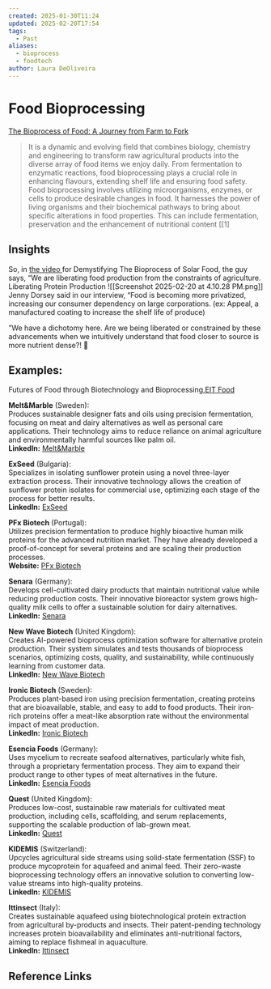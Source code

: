 ```yaml
---
created: 2025-01-30T11:24
updated: 2025-02-20T17:54
tags:
  - Past
aliases:
  - bioprocess
  - foodtech
author: Laura DeOliveira
---
```

# Food Bioprocessing

[The Bioprocess of Food: A Journey from Farm to Fork](https://www.hilarispublisher.com/open-access/the-bioprocess-of-food-a-journey-from-farm-to-fork-104739.html)
> It is a dynamic and evolving field that combines biology, chemistry and engineering to transform raw agricultural products into the diverse array of food items we enjoy daily. From fermentation to enzymatic reactions, food bioprocessing plays a crucial role in enhancing flavours, extending shelf life and ensuring food safety. Food bioprocessing involves utilizing microorganisms, enzymes, or cells to produce desirable changes in food. It harnesses the power of living organisms and their biochemical pathways to bring about specific alterations in food properties. This can include fermentation, preservation and the enhancement of nutritional content [[1]


## Insights

So, in [the video ](https://youtu.be/z8zuqR95fqA?si=cdaM5-NT7xksvYrq)for Demystifying The Bioprocess of Solar Food, the guy says, 
“We are liberating food production from the constraints of agriculture.
Liberating Protein Production 
![[Screenshot 2025-02-20 at 4.10.28 PM.png]]
Jenny Dorsey said in our interview, “Food is becoming more privatized, increasing our consumer dependency on large corporations. (ex: Appeal, a manufactured coating to increase the shelf life of produce)

”We have a dichotomy here. Are we being liberated or constrained by these advancements when we intuitively understand that food closer to source is more nutrient dense?! 🤔

## Examples:

Futures of Food through Biotechnology and Bioprocessing,[EIT Food](https://www.eitfood.eu/events/futures-of-food-through-biotechnology-and-bioprocessing)

**Melt&Marble** (Sweden):  
Produces sustainable designer fats and oils using precision fermentation, focusing on meat and dairy alternatives as well as personal care applications. Their technology aims to reduce reliance on animal agriculture and environmentally harmful sources like palm oil.  
**LinkedIn:** [Melt&Marble](https://www.linkedin.com/company/meltandmarble)

**ExSeed** (Bulgaria):  
Specializes in isolating sunflower protein using a novel three-layer extraction process. Their innovative technology allows the creation of sunflower protein isolates for commercial use, optimizing each stage of the process for better results.  
**LinkedIn:** [ExSeed](https://www.linkedin.com/company/exseed-ltd/)

**PFx Biotech** (Portugal):  
Utilizes precision fermentation to produce highly bioactive human milk proteins for the advanced nutrition market. They have already developed a proof-of-concept for several proteins and are scaling their production processes.  
**Website:** [PFx Biotech](https://pfxbiotech.com/)

**Senara** (Germany):  
Develops cell-cultivated dairy products that maintain nutritional value while reducing production costs. Their innovative bioreactor system grows high-quality milk cells to offer a sustainable solution for dairy alternatives.  
**LinkedIn:** [Senara](https://www.linkedin.com/company/senaradairy/)

**New Wave Biotech** (United Kingdom):  
Creates AI-powered bioprocess optimization software for alternative protein production. Their system simulates and tests thousands of bioprocess scenarios, optimizing costs, quality, and sustainability, while continuously learning from customer data.  
**LinkedIn:** [New Wave Biotech](https://www.linkedin.com/company/new-wave-biotech)

**Ironic Biotech** (Sweden):  
Produces plant-based iron using precision fermentation, creating proteins that are bioavailable, stable, and easy to add to food products. Their iron-rich proteins offer a meat-like absorption rate without the environmental impact of meat production.  
**LinkedIn:** [Ironic Biotech](https://www.linkedin.com/company/ironic-biotech/?originalSubdomain=se)

**Esencia Foods** (Germany):  
Uses mycelium to recreate seafood alternatives, particularly white fish, through a proprietary fermentation process. They aim to expand their product range to other types of meat alternatives in the future.  
**LinkedIn:** [Esencia Foods](https://www.linkedin.com/company/esenciafoods/)

**Quest** (United Kingdom):  
Produces low-cost, sustainable raw materials for cultivated meat production, including cells, scaffolding, and serum replacements, supporting the scalable production of lab-grown meat.  
**LinkedIn:** [Quest](https://www.linkedin.com/company/quest-meat/)

**KIDEMIS** (Switzerland):  
Upcycles agricultural side streams using solid-state fermentation (SSF) to produce mycoprotein for aquafeed and animal feed. Their zero-waste bioprocessing technology offers an innovative solution to converting low-value streams into high-quality proteins.  
**LinkedIn:** [KIDEMIS](https://www.linkedin.com/company/kidemis)

**Ittinsect** (Italy):  
Creates sustainable aquafeed using biotechnological protein extraction from agricultural by-products and insects. Their patent-pending technology increases protein bioavailability and eliminates anti-nutritional factors, aiming to replace fishmeal in aquaculture.  
**LinkedIn:** [Ittinsect](https://www.linkedin.com/company/zero-ocean-impact-aquafeed/)


## Reference Links
